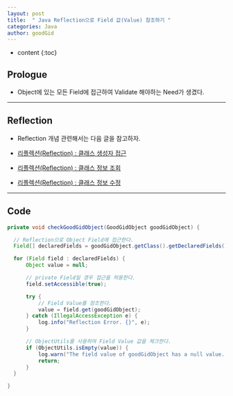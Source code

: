 ```yaml
---
layout: post
title:  " Java Reflection으로 Field 값(Value) 참조하기 "
categories: Java
author: goodGid
---
```

* content
{:toc}

## Prologue

* Object에 있는 모든 Field에 접근하여 Validate 해야하는 Need가 생겼다.




---

## Reflection

* Reflection 개념 관련해서는 다음 글을 참고하자.

* [리플렉션(Reflection) : 클래스 생성자 접근]({{site.url}}/Java-Reflection-Access-Class-Constructor/)

* [리플렉션(Reflection) : 클래스 정보 조회]({{site.url}}/Java-Reflection-Class-Info-Query/)

* [리플렉션(Reflection) : 클래스 정보 수정]({{site.url}}/Java-Reflection-Modify-Class-Information/)



---

## Code

``` java
private void checkGoodGidObject(GoodGidObject goodGidObject) {

  // Reflection으로 Object Field에 접근한다.
  Field[] declaredFields = goodGidObject.getClass().getDeclaredFields();

  for (Field field : declaredFields) {
      Object value = null;

      // private Field일 경우 접근을 허용한다.
      field.setAccessible(true);

      try {
          // Field Value를 참조한다.
          value = field.get(goodGidObject);
      } catch (IllegalAccessException e) {
          log.info("Reflection Error. {}", e);
      }

      // ObjectUtils를 사용하여 Field Value 값을 체크한다.
      if (ObjectUtils.isEmpty(value)) {
          log.warn("The field value of goodGidObject has a null value. {}", goodGidObject);
          return;
      }
  }

}
```